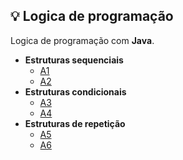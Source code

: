 ## 💡 Logica de programação

Logica de programação com **Java**.

-   **Estruturas sequenciais**
    -   [A1](A1)
    -   [A2](A2)
-   **Estruturas condicionais**
    -   [A3](A3)
    -   [A4](A4)
-   **Estruturas de repetição**
    -   [A5](A5)
    -   [A6](A6)
